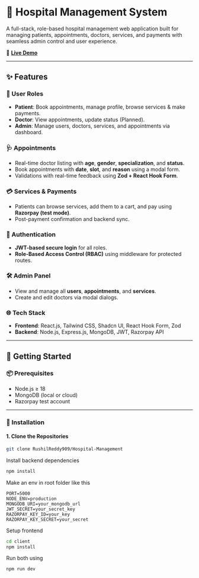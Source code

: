 # 🏥 Hospital Management System

A full-stack, role-based hospital management web application built for managing patients, appointments, doctors, services, and payments with seamless admin control and user experience.

🔗 [**Live Demo**](https://hospital-management-bmmd.onrender.com) 

---

## ✨ Features

### 👥 User Roles
- **Patient**: Book appointments, manage profile, browse services & make payments.
- **Doctor**: View appointments, update status (Planned).
- **Admin**: Manage users, doctors, services, and appointments via dashboard.

### 🩺 Appointments
- Real-time doctor listing with **age**, **gender**, **specialization**, and **status**.
- Book appointments with **date**, **slot**, and **reason** using a modal form.
- Validations with real-time feedback using **Zod + React Hook Form**.

### 💳 Services & Payments
- Patients can browse services, add them to a cart, and pay using **Razorpay (test mode)**.
- Post-payment confirmation and backend sync.

### 🔐 Authentication
- **JWT-based secure login** for all roles.
- **Role-Based Access Control (RBAC)** using middleware for protected routes.

### 🛠️ Admin Panel
- View and manage all **users**, **appointments**, and **services**.
- Create and edit doctors via modal dialogs.

### 🌐 Tech Stack
- **Frontend**: React.js, Tailwind CSS, Shadcn UI, React Hook Form, Zod
- **Backend**: Node.js, Express.js, MongoDB, JWT, Razorpay API

---

## 🚀 Getting Started

### 📦 Prerequisites

- Node.js ≥ 18
- MongoDB (local or cloud)
- Razorpay test account

---

### 🧱 Installation

#### 1. Clone the Repositories

```bash
git clone RushilReddy909/Hospital-Management
``` 

Install backend dependencies
```bash
npm install
```

Make an env in root folder like this
```env
PORT=5000
NODE_ENV=production
MONGODB_URI=your_mongodb_url
JWT_SECRET=your_secret_key
RAZORPAY_KEY_ID=your_key
RAZORPAY_KEY_SECRET=your_secret
```

Setup frontend
```bash
cd client
npm install
```

Run both using
```bash
npm run dev
```

